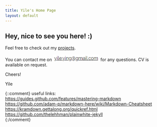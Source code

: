 ```yaml
---
title: Yile's Home Page
layout: default
---
```

## Hey, nice to see you here! :)

Feel free to check out my [projects](projects/).  

You can contact me on <img src="\files\contact.png" alt="yile.ying at gmail dot com" width="150"> for any questions. CV is available on request.  

Cheers!  

Yile  

{::comment}
useful links:  
<https://guides.github.com/features/mastering-markdown>  
<https://github.com/adam-p/markdown-here/wiki/Markdown-Cheatsheet>  
<https://kramdown.gettalong.org/quickref.html>  
<https://github.com/thelehhman/plainwhite-jekyll>  
{:/comment}
